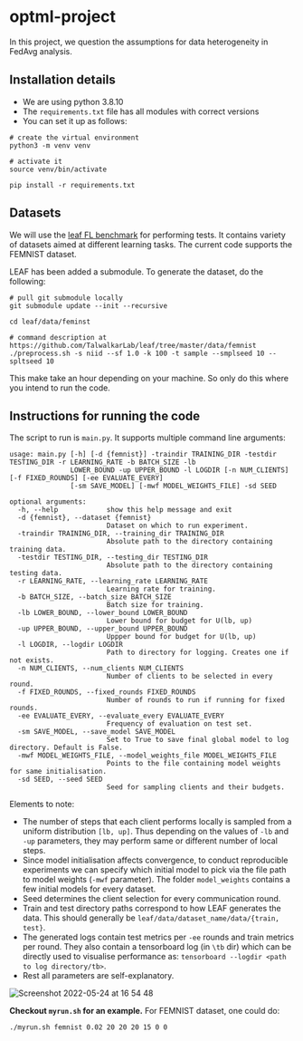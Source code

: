 # optml-project
In this project, we question the assumptions for data heterogeneity in FedAvg analysis.

## Installation details

- We are using python 3.8.10
- The `requirements.txt` file has all modules with correct versions
- You can set it up as follows:

```
# create the virtual environment
python3 -m venv venv

# activate it
source venv/bin/activate

pip install -r requirements.txt
```

## Datasets

We will use the [leaf FL benchmark](https://github.com/TalwalkarLab/leaf) for performing tests. It contains variety of datasets aimed at different learning tasks. The current code supports the FEMNIST dataset.

LEAF has been added a submodule. To generate the dataset, do the following:

```
# pull git submodule locally
git submodule update --init --recursive

cd leaf/data/feminst

# command description at https://github.com/TalwalkarLab/leaf/tree/master/data/femnist
./preprocess.sh -s niid --sf 1.0 -k 100 -t sample --smplseed 10 --spltseed 10
```

This make take an hour depending on your machine. So only do this where you intend to run the code.

## Instructions for running the code

The script to run is `main.py`. It supports multiple command line arguments:

```
usage: main.py [-h] [-d {femnist}] -traindir TRAINING_DIR -testdir TESTING_DIR -r LEARNING_RATE -b BATCH_SIZE -lb
               LOWER_BOUND -up UPPER_BOUND -l LOGDIR [-n NUM_CLIENTS] [-f FIXED_ROUNDS] [-ee EVALUATE_EVERY]
               [-sm SAVE_MODEL] [-mwf MODEL_WEIGHTS_FILE] -sd SEED

optional arguments:
  -h, --help            show this help message and exit
  -d {femnist}, --dataset {femnist}
                        Dataset on which to run experiment.
  -traindir TRAINING_DIR, --training_dir TRAINING_DIR
                        Absolute path to the directory containing training data.
  -testdir TESTING_DIR, --testing_dir TESTING_DIR
                        Absolute path to the directory containing testing data.
  -r LEARNING_RATE, --learning_rate LEARNING_RATE
                        Learning rate for training.
  -b BATCH_SIZE, --batch_size BATCH_SIZE
                        Batch size for training.
  -lb LOWER_BOUND, --lower_bound LOWER_BOUND
                        Lower bound for budget for U(lb, up)
  -up UPPER_BOUND, --upper_bound UPPER_BOUND
                        Uppper bound for budget for U(lb, up)
  -l LOGDIR, --logdir LOGDIR
                        Path to directory for logging. Creates one if not exists.
  -n NUM_CLIENTS, --num_clients NUM_CLIENTS
                        Number of clients to be selected in every round.
  -f FIXED_ROUNDS, --fixed_rounds FIXED_ROUNDS
                        Number of rounds to run if running for fixed rounds.
  -ee EVALUATE_EVERY, --evaluate_every EVALUATE_EVERY
                        Frequency of evaluation on test set.
  -sm SAVE_MODEL, --save_model SAVE_MODEL
                        Set to True to save final global model to log directory. Default is False.
  -mwf MODEL_WEIGHTS_FILE, --model_weights_file MODEL_WEIGHTS_FILE
                        Points to the file containing model weights for same initialisation.
  -sd SEED, --seed SEED
                        Seed for sampling clients and their budgets.
```

Elements to note:
- The number of steps that each client performs locally is sampled from a uniform distribution `[lb, up]`. Thus depending on the values of `-lb` and `-up` parameters, they may perform same or different number of local steps.
- Since model initialisation affects convergence, to conduct reproducible experiments we can specify which initial model to pick via the file path to model weights (`-mwf` parameter). The folder `model_weights` contains a few initial models for every dataset.
- Seed determines the client selection for every communication round.
- Train and test directory paths correspond to how LEAF generates the data. This should generally be `leaf/data/dataset_name/data/{train, test}`.
- The generated logs contain test metrics per `-ee` rounds and train metrics per round. They also contain a tensorboard log (in `\tb` dir) which can be directly used to visualise performance as: `tensorboard --logdir <path to log directory/tb>`.
- Rest all parameters are self-explanatory. 

![Screenshot 2022-05-24 at 16 54 48](https://user-images.githubusercontent.com/24961068/170066838-b7eaaaea-090c-42a5-b106-103f4d611e7f.png)

**Checkout `myrun.sh` for an example.** For FEMNIST dataset, one could do:

`./myrun.sh femnist 0.02 20 20 20 15 0 0`
